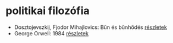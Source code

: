 # politikai filozófia

- Dosztojevszkij, Fjodor Mihajlovics: Bűn és bűnhődés [részletek](_details/Dosztojevszkij%2C%20Fjodor%20Mihajlovics.md#id_346)
- George Orwell: 1984 [részletek](_details/George%20Orwell.md#id_364)